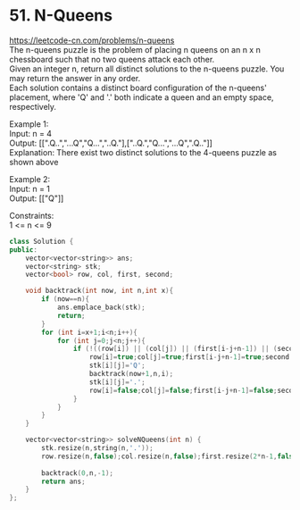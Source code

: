 # 51. N-Queens
https://leetcode-cn.com/problems/n-queens  
The n-queens puzzle is the problem of placing n queens on an n x n chessboard such that no two queens attack each other.  
Given an integer n, return all distinct solutions to the n-queens puzzle. You may return the answer in any order.  
Each solution contains a distinct board configuration of the n-queens' placement, where 'Q' and '.' both indicate a queen and an empty space, respectively.  

Example 1:  
Input: n = 4  
Output: [[".Q..","...Q","Q...","..Q."],["..Q.","Q...","...Q",".Q.."]]  
Explanation: There exist two distinct solutions to the 4-queens puzzle as shown above  

Example 2:  
Input: n = 1  
Output: [["Q"]]  

Constraints:  
1 <= n <= 9  

``` cpp
class Solution {
public:
    vector<vector<string>> ans;
    vector<string> stk;
    vector<bool> row, col, first, second;

    void backtrack(int now, int n,int x){
        if (now==n){
            ans.emplace_back(stk);
            return;
        }
        for (int i=x+1;i<n;i++){
            for (int j=0;j<n;j++){
                if (!((row[i]) || (col[j]) || (first[i-j+n-1]) || (second[i+j]))){
                    row[i]=true;col[j]=true;first[i-j+n-1]=true;second[i+j]=true;
                    stk[i][j]='Q';
                    backtrack(now+1,n,i);
                    stk[i][j]='.';
                    row[i]=false;col[j]=false;first[i-j+n-1]=false;second[i+j]=false;
                }
            }
        }
    }

    vector<vector<string>> solveNQueens(int n) {
        stk.resize(n,string(n,'.'));
        row.resize(n,false);col.resize(n,false);first.resize(2*n-1,false);second.resize(2*n-1,false);
        
        backtrack(0,n,-1);
        return ans;
    }
};
```
